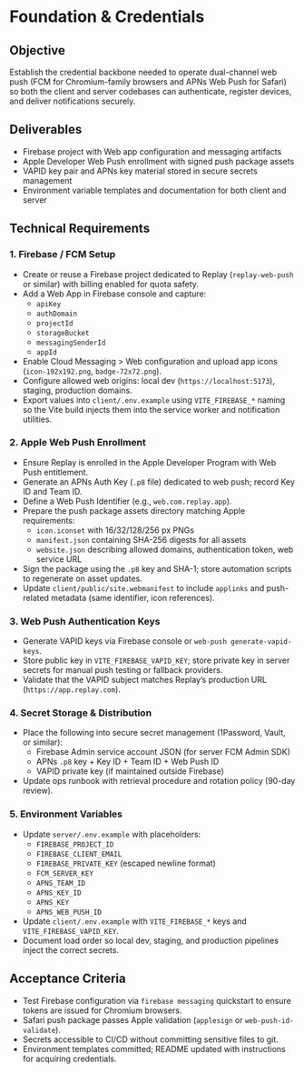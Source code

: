 # Foundation & Credentials

## Objective
Establish the credential backbone needed to operate dual-channel web push (FCM for Chromium-family browsers and APNs Web Push for Safari) so both the client and server codebases can authenticate, register devices, and deliver notifications securely.

## Deliverables
- Firebase project with Web app configuration and messaging artifacts
- Apple Developer Web Push enrollment with signed push package assets
- VAPID key pair and APNs key material stored in secure secrets management
- Environment variable templates and documentation for both client and server

## Technical Requirements

### 1. Firebase / FCM Setup
- Create or reuse a Firebase project dedicated to Replay (`replay-web-push` or similar) with billing enabled for quota safety.
- Add a Web App in Firebase console and capture:
  - `apiKey`
  - `authDomain`
  - `projectId`
  - `storageBucket`
  - `messagingSenderId`
  - `appId`
- Enable Cloud Messaging > Web configuration and upload app icons (`icon-192x192.png`, `badge-72x72.png`).
- Configure allowed web origins: local dev (`https://localhost:5173`), staging, production domains.
- Export values into `client/.env.example` using `VITE_FIREBASE_*` naming so the Vite build injects them into the service worker and notification utilities.

### 2. Apple Web Push Enrollment
- Ensure Replay is enrolled in the Apple Developer Program with Web Push entitlement.
- Generate an APNs Auth Key (`.p8` file) dedicated to web push; record Key ID and Team ID.
- Define a Web Push Identifier (e.g., `web.com.replay.app`).
- Prepare the push package assets directory matching Apple requirements:
  - `icon.iconset` with 16/32/128/256 px PNGs
  - `manifest.json` containing SHA-256 digests for all assets
  - `website.json` describing allowed domains, authentication token, web service URL
- Sign the package using the `.p8` key and SHA-1; store automation scripts to regenerate on asset updates.
- Update `client/public/site.webmanifest` to include `applinks` and push-related metadata (same identifier, icon references).

### 3. Web Push Authentication Keys
- Generate VAPID keys via Firebase console or `web-push generate-vapid-keys`.
- Store public key in `VITE_FIREBASE_VAPID_KEY`; store private key in server secrets for manual push testing or fallback providers.
- Validate that the VAPID subject matches Replay’s production URL (`https://app.replay.com`).

### 4. Secret Storage & Distribution
- Place the following into secure secret management (1Password, Vault, or similar):
  - Firebase Admin service account JSON (for server FCM Admin SDK)
  - APNs `.p8` key + Key ID + Team ID + Web Push ID
  - VAPID private key (if maintained outside Firebase)
- Update ops runbook with retrieval procedure and rotation policy (90-day review).

### 5. Environment Variables
- Update `server/.env.example` with placeholders:
  - `FIREBASE_PROJECT_ID`
  - `FIREBASE_CLIENT_EMAIL`
  - `FIREBASE_PRIVATE_KEY` (escaped newline format)
  - `FCM_SERVER_KEY`
  - `APNS_TEAM_ID`
  - `APNS_KEY_ID`
  - `APNS_KEY`
  - `APNS_WEB_PUSH_ID`
- Update `client/.env.example` with `VITE_FIREBASE_*` keys and `VITE_FIREBASE_VAPID_KEY`.
- Document load order so local dev, staging, and production pipelines inject the correct secrets.

## Acceptance Criteria
- Test Firebase configuration via `firebase messaging` quickstart to ensure tokens are issued for Chromium browsers.
- Safari push package passes Apple validation (`applesign` or `web-push-id-validate`).
- Secrets accessible to CI/CD without committing sensitive files to git.
- Environment templates committed; README updated with instructions for acquiring credentials.
